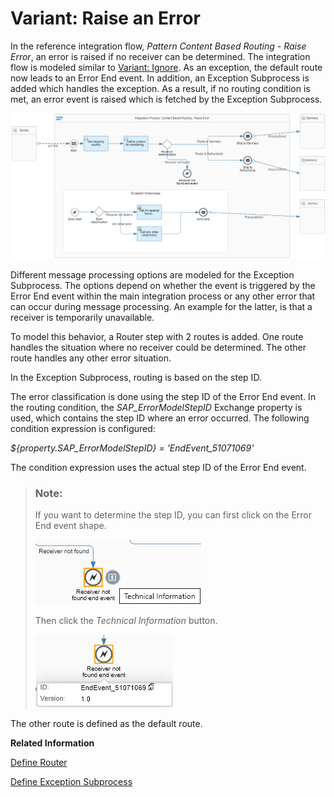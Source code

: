 <!-- loiob1148e9eeb724c9aafa6ca25bc3c03f4 -->

# Variant: Raise an Error

In the reference integration flow, *Pattern Content Based Routing - Raise Error*, an error is raised if no receiver can be determined. The integration flow is modeled similar to [Variant: Ignore](variant-ignore-4998bd8.md). As an exception, the default route now leads to an Error End event. In addition, an Exception Subprocess is added which handles the exception. As a result, if no routing condition is met, an error event is raised which is fetched by the Exception Subprocess.

![](images/ContentBased_Routing_Error_0cb225d.png)

Different message processing options are modeled for the Exception Subprocess. The options depend on whether the event is triggered by the Error End event within the main integration process or any other error that can occur during message processing. An example for the latter, is that a receiver is temporarily unavailable.

To model this behavior, a Router step with 2 routes is added. One route handles the situation where no receiver could be determined. The other route handles any other error situation.

In the Exception Subprocess, routing is based on the step ID.

The error classification is done using the step ID of the Error End event. In the routing condition, the *SAP\_ErrorModelStepID* Exchange property is used, which contains the step ID where an error occurred. The following condition expression is configured:

*$\{property.SAP\_ErrorModelStepID\} = 'EndEvent\_51071069'* 

The condition expression uses the actual step ID of the Error End event.

> ### Note:  
> If you want to determine the step ID, you can first click on the Error End event shape.
> 
> ![](images/ContentBased_Routing_Tech_Info_1_31602ad.png)
> 
> Then click the *Technical Information* button.
> 
> ![](images/ContentBased_Routing_Tech_Info_2_801c6c7.png)

The other route is defined as the default route.

**Related Information**  


[Define Router](define-router-d7fddbd.md "")

[Define Exception Subprocess](define-exception-subprocess-690e078.md "")

